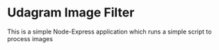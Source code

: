 # Udagram Image Filter

This is a simple Node-Express application which runs a simple script to process images

